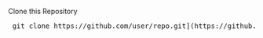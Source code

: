 Clone this Repository
<pre> git clone https://github.com/user/repo.git](https://github.com/YZSDEV/ETH-Auto-Transfer-BOT.git </pre>
